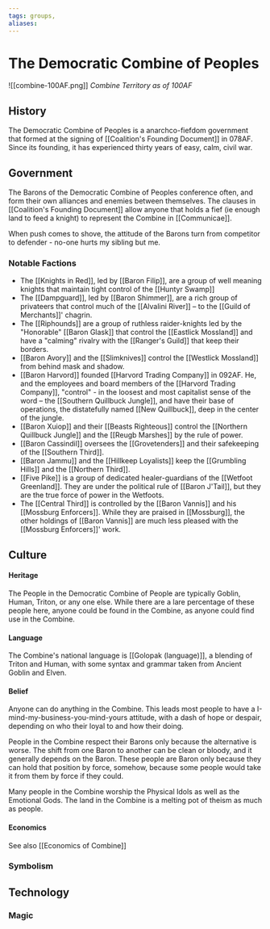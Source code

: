 ```yaml
---
tags: groups, 
aliases:
---
```

# The Democratic Combine of Peoples
![[combine-100AF.png]]
*Combine Territory as of 100AF*


## History
The Democratic Combine of Peoples is a anarchco-fiefdom government that formed at the signing of [[Coalition's Founding Document]] in 078AF. Since its founding, it has experienced thirty years of easy, calm, civil war.

## Government
The Barons of the Democratic Combine of Peoples conference often, and form their own alliances and enemies between themselves. The clauses in [[Coalition's Founding Document]] allow anyone that holds a fief (ie enough land to feed a knight) to represent the Combine in [[Communicae]].

When push comes to shove, the attitude of the Barons turn from competitor to defender - no-one hurts my sibling but me.

### Notable Factions

- The [[Knights in Red]], led by [[Baron Filip]], are a group of well meaning knights that maintain tight control of the [[Huntyr Swamp]]
- The [[Dampguard]], led by [[Baron Shimmer]], are a rich group of privateers that control much of the [[Alvalini River]] – to the [[Guild of Merchants]]' chagrin.
- The [[Riphounds]] are a group of ruthless raider-knights led by the "Honorable" [[Baron Glask]] that control the [[Eastlick Mossland]] and have a "calming" rivalry with the [[Ranger's Guild]] that keep their borders.
- [[Baron Avory]] and the [[Slimknives]] control the [[Westlick Mossland]] from behind mask and shadow.
- [[Baron Harvord]] founded [[Harvord Trading Company]] in 092AF. He, and the employees and board members of the [[Harvord Trading Company]], "control" - in the loosest and most capitalist sense of the word – the [[Southern Quillbuck Jungle]], and have their base of operations, the distatefully named [[New Quillbuck]], deep in the center of the jungle.
- [[Baron Xuiop]] and their [[Beasts Righteous]] control the [[Northern Quillbuck Jungle]] and the [[Reugb Marshes]] by the rule of power.
- [[Baron Cassindil]] oversees the [[Grovetenders]] and their safekeeping of the [[Southern Third]].
- [[Baron Jammu]] and the [[Hillkeep Loyalists]] keep the [[Grumbling Hills]] and the [[Northern Third]].
- [[Five Pike]] is a group of dedicated healer-guardians of the [[Wetfoot Greenland]]. They are under the political rule of [[Baron J'Tail]], but they are the true force of power in the Wetfoots.
- The [[Central Third]] is controlled by the [[Baron Vannis]] and his [[Mossburg Enforcers]]. While they are praised in [[Mossburg]], the other holdings of [[Baron Vannis]] are much less pleased with the [[Mossburg Enforcers]]' work.
## Culture
#### Heritage
The People in the Democratic Combine of People are typically Goblin, Human, Triton, or any one else. While there are a lare percentage of these people here, anyone could be found in the Combine, as anyone could find use in the Combine.
#### Language
The Combine's national language is [[Golopak (language)]], a blending of Triton and Human, with some syntax and grammar taken from Ancient Goblin and Elven.

#### Belief
Anyone can do anything in the Combine. This leads most people to have a I-mind-my-business-you-mind-yours attitude, with a dash of hope or despair, depending on who their loyal to and how their doing. 

People in the Combine respect their Barons only because the alternative is worse. The shift from one Baron to another can be clean or bloody, and it generally depends on the Baron. These people are Baron only because they can hold that position by force, somehow, because some people would take it from them by force if they could.

Many people in the Combine worship the Physical Idols as well as the Emotional Gods. The land in the Combine is a melting pot of theism as much as people. 

#### Economics
See also [[Economics of Combine]]

### Symbolism
## Technology
### Magic
